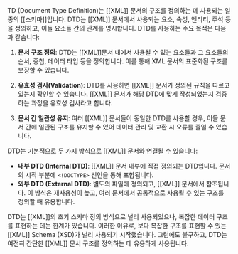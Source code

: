 TD (Document Type Definition)는 [[XML]] 문서의 구조를 정의하는 데 사용되는 일종의 [[스키마]]입니다. DTD는 [[XML]] 문서에서 사용되는 요소, 속성, 엔티티, 주석 등을 정의하고, 이들 요소들 간의 관계를 명시합니다. DTD를 사용하는 주요 목적은 다음과 같습니다:

1. **문서 구조 정의**: DTD는 [[XML]]문서 내에서 사용될 수 있는 요소들과 그 요소들의 순서, 중첩, 데이터 타입 등을 정의합니다. 이를 통해 XML 문서의 표준화된 구조를 보장할 수 있습니다.
    
2. **유효성 검사(Validation)**: DTD를 사용하면 [[XML]] 문서가 정의된 규칙을 따르고 있는지 확인할 수 있습니다. [[XML]] 문서가 해당 DTD에 맞게 작성되었는지 검증하는 과정을 유효성 검사라고 합니다.
    
3. **문서 간 일관성 유지**: 여러 [[XML]] 문서들이 동일한 DTD를 사용할 경우, 이들 문서 간에 일관된 구조를 유지할 수 있어 데이터 관리 및 교환 시 오류를 줄일 수 있습니다.
    

DTD는 기본적으로 두 가지 방식으로 [[XML]] 문서와 연결될 수 있습니다:

- **내부 DTD (Internal DTD)**: [[XML]] 문서 내부에 직접 정의되는 DTD입니다. 문서의 시작 부분에 `<!DOCTYPE>` 선언을 통해 포함됩니다.
- **외부 DTD (External DTD)**: 별도의 파일에 정의되고, [[XML]] 문서에서 참조됩니다. 이 방식은 재사용성이 높고, 여러 문서에서 공통적으로 사용될 수 있는 구조를 정의할 때 유용합니다.

DTD는 [[XML]]의 초기 스키마 정의 방식으로 널리 사용되었으나, 복잡한 데이터 구조를 표현하는 데는 한계가 있습니다. 이러한 이유로, 보다 복잡한 구조를 표현할 수 있는 [[XML]] Schema (XSD)가 널리 사용되기 시작했습니다. 그럼에도 불구하고, DTD는 여전히 간단한 [[XML]] 문서 구조를 정의하는 데 유용하게 사용됩니다.